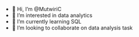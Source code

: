 - 👋 Hi, I’m @MutwiriC
- 👀 I’m interested in data analytics
- 🌱 I’m currently learning SQL
- 💞️ I’m looking to collaborate on data analysis task

<!---
MutwiriC/MutwiriC is a ✨ special ✨ repository because its `README.md` (this file) appears on your GitHub profile.
You can click the Preview link to take a look at your changes.
--->
